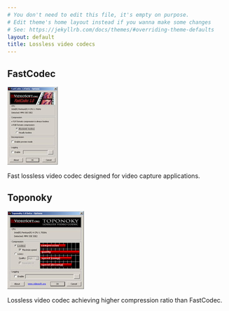 ```yaml
---
# You don't need to edit this file, it's empty on purpose.
# Edit theme's home layout instead if you wanna make some changes
# See: https://jekyllrb.com/docs/themes/#overriding-theme-defaults
layout: default
title: Lossless video codecs
---
```


## FastCodec

[![Get FastCodec](/assets/fastcodec-small.jpg)](/codecs/fastcodec/)

Fast lossless video codec designed for video capture applications.

## Toponoky

[![Get Toponoky](/assets/toponoky-small.jpg)](/codecs/toponoky/)

Lossless video codec achieving higher compression ratio than FastCodec.
